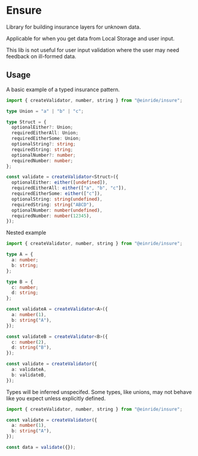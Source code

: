 # Ensure

Library for building insurance layers for unknown data.

Applicable for when you get data from Local Storage and user input.

This lib is not useful for user input validation where the user may need feedback on ill-formed data.

## Usage

A basic example of a typed insurance pattern.

```ts
import { createValidator, number, string } from "@einride/insure";

type Union = "a" | "b" | "c";

type Struct = {
  optionalEither?: Union;
  requiredEitherAll: Union;
  requiredEitherSome: Union;
  optionalString?: string;
  requiredString: string;
  optionalNumber?: number;
  requiredNumber: number;
};

const validate = createValidator<Struct>({
  optionalEither: either([undefined]),
  requiredEitherAll: either(["a", "b", "c"]),
  requiredEitherSome: either(["c"]),
  optionalString: string(undefined),
  requiredString: string("ABCD"),
  optionalNumber: number(undefined),
  requiredNumber: number(12345),
});
```

Nested example

```ts
import { createValidator, number, string } from "@einride/insure";

type A = {
  a: number;
  b: string;
};

type B = {
  c: number;
  d: string;
};

const validateA = createValidator<A>({
  a: number(1),
  b: string("A"),
});

const validateB = createValidator<B>({
  c: number(2),
  d: string("B"),
});

const validate = createValidator({
  a: validateA,
  b: validateB,
});
```

Types will be inferred unspecifed. Some types, like unions, may not behave like you expect unless explicitly defined.

```ts
import { createValidator, number, string } from "@einride/insure";

const validate = createValidator({
  a: number(1),
  b: string("A"),
});

const data = validate({});
```
